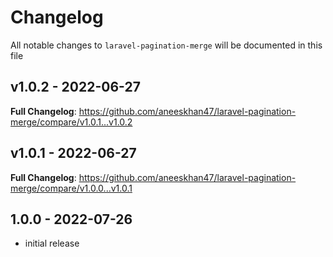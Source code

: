 # Changelog

All notable changes to `laravel-pagination-merge` will be documented in this file

## v1.0.2 - 2022-06-27

**Full Changelog**: https://github.com/aneeskhan47/laravel-pagination-merge/compare/v1.0.1...v1.0.2

## v1.0.1 - 2022-06-27

**Full Changelog**: https://github.com/aneeskhan47/laravel-pagination-merge/compare/v1.0.0...v1.0.1

## 1.0.0 - 2022-07-26

- initial release
